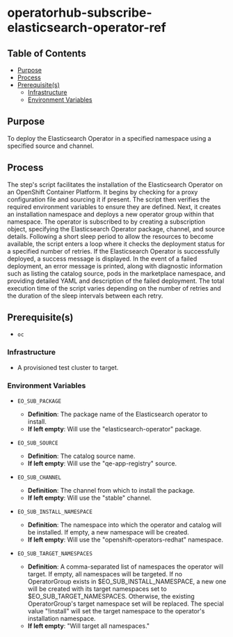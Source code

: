 # operatorhub-subscribe-elasticsearch-operator-ref<!-- omit from toc -->

## Table of Contents<!-- omit from toc -->
- [Purpose](#purpose)
- [Process](#process)
- [Prerequisite(s)](#prerequisites)
  - [Infrastructure](#infrastructure)
  - [Environment Variables](#environment-variables)

## Purpose

To deploy the Elasticsearch Operator in a specified namespace using a specified source and channel.

## Process

The step's script facilitates the installation of the Elasticsearch Operator on an OpenShift Container Platform. It begins by checking for a proxy configuration file and sourcing it if present. The script then verifies the required environment variables to ensure they are defined. Next, it creates an installation namespace and deploys a new operator group within that namespace. The operator is subscribed to by creating a subscription object, specifying the Elasticsearch Operator package, channel, and source details. Following a short sleep period to allow the resources to become available, the script enters a loop where it checks the deployment status for a specified number of retries. If the Elasticsearch Operator is successfully deployed, a success message is displayed. In the event of a failed deployment, an error message is printed, along with diagnostic information such as listing the catalog source, pods in the marketplace namespace, and providing detailed YAML and description of the failed deployment. The total execution time of the script varies depending on the number of retries and the duration of the sleep intervals between each retry.

## Prerequisite(s)
- `oc`
### Infrastructure

- A provisioned test cluster to target.

### Environment Variables

- `EO_SUB_PACKAGE`
  - **Definition**: The package name of the Elasticsearch operator to install.
  - **If left empty**: Will use the "elasticsearch-operator" package.

- `EO_SUB_SOURCE`
  - **Definition**: The catalog source name.
  - **If left empty**: Will use the "qe-app-registry" source.

- `EO_SUB_CHANNEL`
  - **Definition**: The channel from which to install the package.
  - **If left empty**: Will use the "stable" channel.

- `EO_SUB_INSTALL_NAMESPACE`
  - **Definition**: The namespace into which the operator and catalog will be installed. If empty, a new namespace will be created.
  - **If left empty**: Will use the "openshift-operators-redhat" namespace.

- `EO_SUB_TARGET_NAMESPACES`
  - **Definition**: A comma-separated list of namespaces the operator will target. If empty, all namespaces will be targeted. If no OperatorGroup exists in $EO_SUB_INSTALL_NAMESPACE, a new one will be created with its target namespaces set to $EO_SUB_TARGET_NAMESPACES. Otherwise, the existing OperatorGroup's target namespace set will be replaced. The special value "!install" will set the target namespace to the operator's installation namespace.
  - **If left empty**: "Will target all namespaces."
